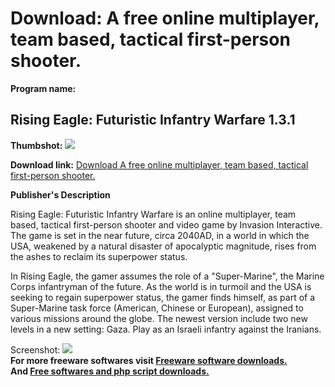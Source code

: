 # Download: A free online multiplayer, team based, tactical first-person shooter.

**Program name:**

## Rising Eagle: Futuristic Infantry Warfare 1.3.1

  
**Thumbshot:** ![](http://www.freewarefiles.com/screenshot/risingeagle131_md.jpg)   
  
**Download link:** [Download A free online multiplayer, team based, tactical first-person shooter.](http://freesoftwares.boysofts.com/Rising-Eagle-Futuristic-Infantry-Warfare_program_43788.html)  
  


**Publisher's Description**  
  


Rising Eagle: Futuristic Infantry Warfare is an online multiplayer, team based, tactical first-person shooter and video game by Invasion Interactive. The game is set in the near future, circa 2040AD, in a world in which the USA, weakened by a natural disaster of apocalyptic magnitude, rises from the ashes to reclaim its superpower status. 

In Rising Eagle, the gamer assumes the role of a "Super-Marine", the Marine Corps infantryman of the future. As the world is in turmoil and the USA is seeking to regain superpower status, the gamer finds himself, as part of a Super-Marine task force (American, Chinese or European), assigned to various missions around the globe. The newest version include two new levels in a new setting: Gaza. Play as an Israeli infantry against the Iranians.

  
  
Screenshot: ![](http://www.freewarefiles.com/screenshot/risingeagle131.jpg)   
**For more freeware softwares visit [Freeware software downloads.](http://freesoftwares.boysofts.com/)**   
**And [Free softwares and php script downloads.](http://www.boysofts.com/)**
